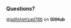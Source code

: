 **Questions?**



<small>@[adilshehzad786] on **GitHub**</small>

[adilshehzad786]: https://github.com/adilshehzad786/github-webinar/issues/1